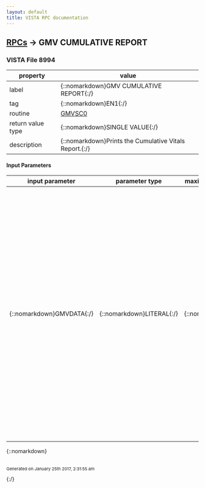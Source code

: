 ```yaml
---
layout: default
title: VISTA RPC documentation
---
```




## [RPCs](TableOfContent.md) &#8594; GMV CUMULATIVE REPORT 



### VISTA File 8994 


 property | value 
--- | --- 
 label | {::nomarkdown}GMV CUMULATIVE REPORT{:/}
 tag | {::nomarkdown}EN1{:/}
 routine | [GMVSC0](http://code.osehra.org/dox/Routine_GMVSC0_source.html)
 return value type | {::nomarkdown}SINGLE VALUE{:/}
 description | {::nomarkdown}Prints the Cumulative Vitals Report.{:/}

#### Input Parameters

| input parameter | parameter type | maximum data length | required | description | 
| --- | --- | --- | --- | --- | 
| {::nomarkdown}GMVDATA{:/} | {::nomarkdown}LITERAL{:/} | {::nomarkdown}150{:/} | {::nomarkdown}true{:/} | {::nomarkdown}A multi-piece variable that identifies the values needed to run the report.  Piece  1: DFN        2: Start date/time of the report range (FileMan format)        3: End date/time of the report range (FileMan format)        4: n/a        5: Device name (File 3.5, Field .01)        6: Device internal entry number        7: date/time to print the report (FileMan format)        8: ward internal entry number (File 42)        9: hospital location internal entry number (File 44)       10: list of rooms separated by a comma (e.g., 200,210,220){:/} | 

{::nomarkdown} <br/><br/><p style="font-size: 11px">Generated on January 25th 2017, 2:31:55 am</p>{:/}